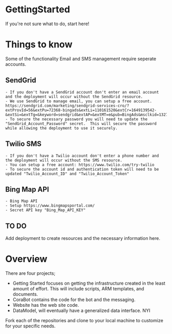# GettingStarted
If you're not sure what to do, start here!

# Things to know

Some of the functionality Email and SMS management require seperate accounts.
## SendGrid
    - If you don't have a SendGrid account don't enter an email account and the deployment will occur without the SendGrid resource.
    - We use SendGrid to manage email, you can setup a free account. https://sendgrid.com/marketing/sendgrid-services-cro/?extProvId=56&extPu=72368-bingads&extLi=110161520&extCr=1649139542-&extSi=&extTg=&keyword=sendgrid&extAP=&extMT=e&pub=BingAds&msclkid=1327b646baa312de836fe96745dd587c&utm_medium=cpc&utm_source=bing
    - To secure the necessary password you will need to update the "SendGrid_Account_Password" secret.  This will secure the password while allowing the deployment to use it securely.
    
## Twilio SMS 
    - If you don't have a Twilio account don't enter a phone number and the deployment will occur without the SMS resource.
    - You can setup a free account: https://www.twilio.com/try-twilio
    - To secure the account id and authentication token will need to be updated "Twilio_Account_ID" and "Twilio_Account_Token"
## Bing Map API
    - Bing Map API
    - Setup https://www.bingmapsportal.com/
    - Secret API key "Bing_Map_API_KEY"
## TO DO
Add deployment to create resources and the necessary information here.

# Overview
There are four projects; 
- Getting Started focuses on getting the infrastructure created in the least amount of effort.  This will include scripts, ARM templates, and documents.
- CoraBot contains the code for the bot and the messaging.
- Website has the web site code.
- DataModel, will eventually have a generalized data interface.  NYI

Fork each of the repositories and clone to your local machine to customize for your specific needs.

